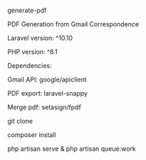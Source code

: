 generate-pdf

PDF Generation from Gmail Correspondence


Laravel version: ^10.10 

PHP version: ^8.1 



Dependencies: 

Gmail API: google/apiclient 

PDF export: laravel-snappy 

Merge pdf: setasign/fpdf




git clone

composer install

php artisan serve & php artisan queue:work

